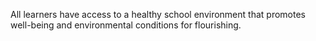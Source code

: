 All learners have access to a healthy school environment that promotes well-being and environmental conditions for flourishing.
